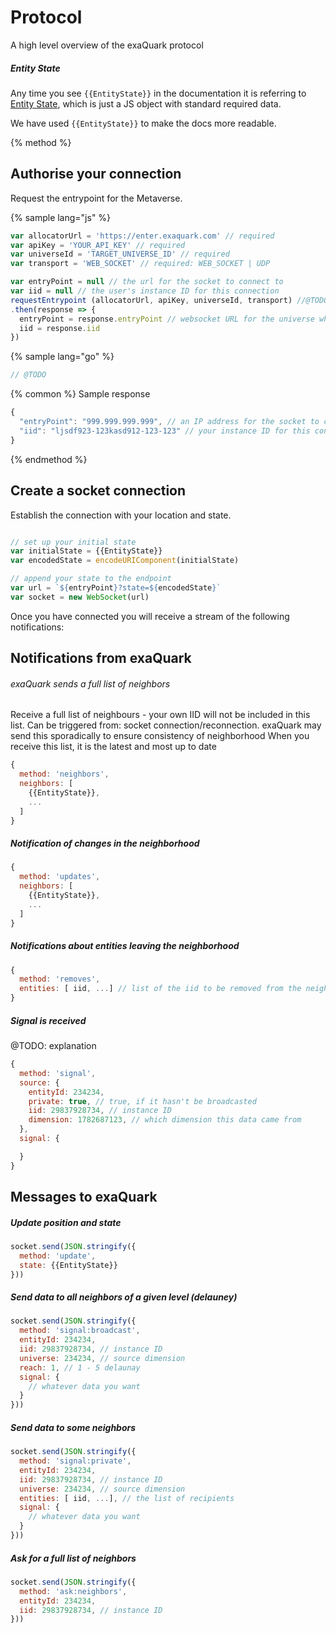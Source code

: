 
# Protocol

A high level overview of the exaQuark protocol


##### Entity State


Any time you see `{{EntityState}}` in the documentation it is referring to [Entity State](entity-state.html), which is just a JS object with standard required data.

We have used `{{EntityState}}` to make the docs more readable.


{% method %}
## Authorise your connection

Request the entrypoint for the Metaverse.

{% sample lang="js" %}

```js
var allocatorUrl = 'https://enter.exaquark.com' // required
var apiKey = 'YOUR_API_KEY' // required
var universeId = 'TARGET_UNIVERSE_ID' // required
var transport = 'WEB_SOCKET' // required: WEB_SOCKET | UDP

var entryPoint = null // the url for the socket to connect to
var iid = null // the user's instance ID for this connection
requestEntrypoint (allocatorUrl, apiKey, universeId, transport) //@TODO, change this into native JS
.then(response => {
  entryPoint = response.entryPoint // websocket URL for the universe which you can use to establish a socket connection
  iid = response.iid
})
```

{% sample lang="go" %}

```go
// @TODO
```

{% common %}
Sample response

```js
{
  "entryPoint": "999.999.999.999", // an IP address for the socket to connect to
  "iid": "ljsdf923-123kasd912-123-123" // your instance ID for this connection
}
```
{% endmethod %}



## Create a socket connection

Establish the connection with your location and state.

```javascript

// set up your initial state
var initialState = {{EntityState}}
var encodedState = encodeURIComponent(initialState)

// append your state to the endpoint
var url = `${entryPoint}?state=${encodedState}`
var socket = new WebSocket(url)
```

Once you have connected you will receive a stream of the following notifications:

## Notifications from exaQuark


###### exaQuark sends a full list of neighbors

Receive a full list of neighbours - your own IID will not be included in this list. Can be triggered from: socket connection/reconnection. exaQuark may send this sporadically to ensure consistency of neighborhood
When you receive this list, it is the latest and most up to date


```javascript
{
  method: 'neighbors',
  neighbors: [
    {{EntityState}},
    ...
  ]
}

```


##### Notification of changes in the neighborhood


```javascript
{
  method: 'updates',
  neighbors: [
    {{EntityState}},
    ...
  ]
}
```

##### Notifications about entities leaving the neighborhood

```javascript
{
  method: 'removes',
  entities: [ iid, ...] // list of the iid to be removed from the neighborhood
}
```

##### Signal is received

@TODO: explanation

```javascript
{
  method: 'signal',
  source: {
    entityId: 234234,
    private: true, // true, if it hasn't be broadcasted
    iid: 29837928734, // instance ID
    dimension: 1782687123, // which dimension this data came from
  },
  signal: {

  }
}
```

## Messages to exaQuark

##### Update position and state

```javascript
socket.send(JSON.stringify({
  method: 'update',
  state: {{EntityState}}
}))
```

##### Send data to all neighbors of a given level (delauney)

```javascript
socket.send(JSON.stringify({
  method: 'signal:broadcast',
  entityId: 234234,
  iid: 29837928734, // instance ID
  universe: 234234, // source dimension
  reach: 1, // 1 - 5 delaunay
  signal: {
    // whatever data you want
  }
}))
```

##### Send data to some neighbors

```javascript
socket.send(JSON.stringify({
  method: 'signal:private',
  entityId: 234234,
  iid: 29837928734, // instance ID
  universe: 234234, // source dimension
  entities: [ iid, ...], // the list of recipients
  signal: { 
    // whatever data you want
  }
}))
```


##### Ask for a full list of neighbors

```javascript
socket.send(JSON.stringify({
  method: 'ask:neighbors',
  entityId: 234234,
  iid: 29837928734, // instance ID
}))
```
